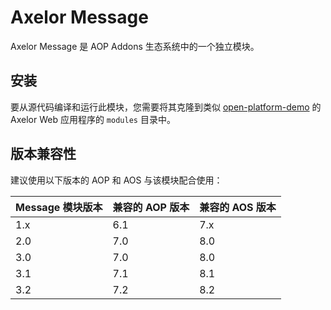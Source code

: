 # Axelor Message

Axelor Message 是 AOP Addons 生态系统中的一个独立模块。

## 安装

要从源代码编译和运行此模块，您需要将其克隆到类似 [open-platform-demo](https://github.com/axelor/open-platform-demo) 的 Axelor Web 应用程序的 `modules` 目录中。

## 版本兼容性

建议使用以下版本的 AOP 和 AOS 与该模块配合使用：

| Message 模块版本 | 兼容的 AOP 版本 | 兼容的 AOS 版本 |
|------------------|-----------------|-----------------|
| 1.x              | 6.1             | 7.x             |
| 2.0              | 7.0             | 8.0             |
| 3.0              | 7.0             | 8.0             |
| 3.1              | 7.1             | 8.1             |
| 3.2              | 7.2             | 8.2             |
